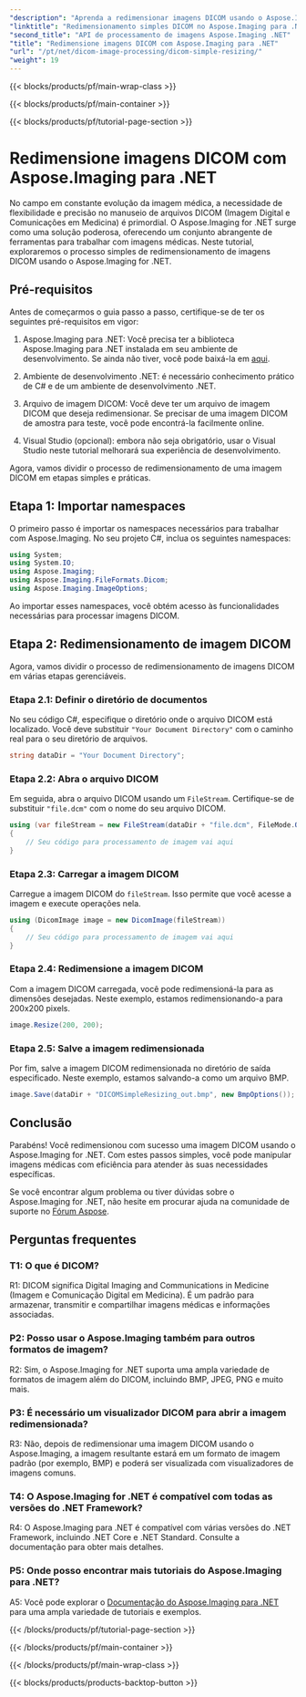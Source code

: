 ```yaml
---
"description": "Aprenda a redimensionar imagens DICOM usando o Aspose.Imaging for .NET, uma ferramenta poderosa para processamento de imagens médicas. Passos simples para resultados precisos."
"linktitle": "Redimensionamento simples DICOM no Aspose.Imaging para .NET"
"second_title": "API de processamento de imagens Aspose.Imaging .NET"
"title": "Redimensione imagens DICOM com Aspose.Imaging para .NET"
"url": "/pt/net/dicom-image-processing/dicom-simple-resizing/"
"weight": 19
---
```


{{< blocks/products/pf/main-wrap-class >}}

{{< blocks/products/pf/main-container >}}

{{< blocks/products/pf/tutorial-page-section >}}

# Redimensione imagens DICOM com Aspose.Imaging para .NET

No campo em constante evolução da imagem médica, a necessidade de flexibilidade e precisão no manuseio de arquivos DICOM (Imagem Digital e Comunicações em Medicina) é primordial. O Aspose.Imaging for .NET surge como uma solução poderosa, oferecendo um conjunto abrangente de ferramentas para trabalhar com imagens médicas. Neste tutorial, exploraremos o processo simples de redimensionamento de imagens DICOM usando o Aspose.Imaging for .NET. 

## Pré-requisitos

Antes de começarmos o guia passo a passo, certifique-se de ter os seguintes pré-requisitos em vigor:

1. Aspose.Imaging para .NET: Você precisa ter a biblioteca Aspose.Imaging para .NET instalada em seu ambiente de desenvolvimento. Se ainda não tiver, você pode baixá-la em [aqui](https://releases.aspose.com/imaging/net/).

2. Ambiente de desenvolvimento .NET: é necessário conhecimento prático de C# e de um ambiente de desenvolvimento .NET.

3. Arquivo de imagem DICOM: Você deve ter um arquivo de imagem DICOM que deseja redimensionar. Se precisar de uma imagem DICOM de amostra para teste, você pode encontrá-la facilmente online.

4. Visual Studio (opcional): embora não seja obrigatório, usar o Visual Studio neste tutorial melhorará sua experiência de desenvolvimento.

Agora, vamos dividir o processo de redimensionamento de uma imagem DICOM em etapas simples e práticas.

## Etapa 1: Importar namespaces

O primeiro passo é importar os namespaces necessários para trabalhar com Aspose.Imaging. No seu projeto C#, inclua os seguintes namespaces:

```csharp
using System;
using System.IO;
using Aspose.Imaging;
using Aspose.Imaging.FileFormats.Dicom;
using Aspose.Imaging.ImageOptions;
```

Ao importar esses namespaces, você obtém acesso às funcionalidades necessárias para processar imagens DICOM.

## Etapa 2: Redimensionamento de imagem DICOM

Agora, vamos dividir o processo de redimensionamento de imagens DICOM em várias etapas gerenciáveis.

### Etapa 2.1: Definir o diretório de documentos

No seu código C#, especifique o diretório onde o arquivo DICOM está localizado. Você deve substituir `"Your Document Directory"` com o caminho real para o seu diretório de arquivos.

```csharp
string dataDir = "Your Document Directory";
```

### Etapa 2.2: Abra o arquivo DICOM

Em seguida, abra o arquivo DICOM usando um `FileStream`. Certifique-se de substituir `"file.dcm"` com o nome do seu arquivo DICOM.

```csharp
using (var fileStream = new FileStream(dataDir + "file.dcm", FileMode.Open, FileAccess.Read))
{
    // Seu código para processamento de imagem vai aqui
}
```

### Etapa 2.3: Carregar a imagem DICOM

Carregue a imagem DICOM do `fileStream`. Isso permite que você acesse a imagem e execute operações nela.

```csharp
using (DicomImage image = new DicomImage(fileStream))
{
    // Seu código para processamento de imagem vai aqui
}
```

### Etapa 2.4: Redimensione a imagem DICOM

Com a imagem DICOM carregada, você pode redimensioná-la para as dimensões desejadas. Neste exemplo, estamos redimensionando-a para 200x200 pixels.

```csharp
image.Resize(200, 200);
```

### Etapa 2.5: Salve a imagem redimensionada

Por fim, salve a imagem DICOM redimensionada no diretório de saída especificado. Neste exemplo, estamos salvando-a como um arquivo BMP.

```csharp
image.Save(dataDir + "DICOMSimpleResizing_out.bmp", new BmpOptions());
```

## Conclusão

Parabéns! Você redimensionou com sucesso uma imagem DICOM usando o Aspose.Imaging for .NET. Com estes passos simples, você pode manipular imagens médicas com eficiência para atender às suas necessidades específicas.

Se você encontrar algum problema ou tiver dúvidas sobre o Aspose.Imaging for .NET, não hesite em procurar ajuda na comunidade de suporte no [Fórum Aspose](https://forum.aspose.com/).

## Perguntas frequentes

### T1: O que é DICOM?

R1: DICOM significa Digital Imaging and Communications in Medicine (Imagem e Comunicação Digital em Medicina). É um padrão para armazenar, transmitir e compartilhar imagens médicas e informações associadas.

### P2: Posso usar o Aspose.Imaging também para outros formatos de imagem?

R2: Sim, o Aspose.Imaging for .NET suporta uma ampla variedade de formatos de imagem além do DICOM, incluindo BMP, JPEG, PNG e muito mais.

### P3: É necessário um visualizador DICOM para abrir a imagem redimensionada?

R3: Não, depois de redimensionar uma imagem DICOM usando o Aspose.Imaging, a imagem resultante estará em um formato de imagem padrão (por exemplo, BMP) e poderá ser visualizada com visualizadores de imagens comuns.

### T4: O Aspose.Imaging for .NET é compatível com todas as versões do .NET Framework?

R4: O Aspose.Imaging para .NET é compatível com várias versões do .NET Framework, incluindo .NET Core e .NET Standard. Consulte a documentação para obter mais detalhes.

### P5: Onde posso encontrar mais tutoriais do Aspose.Imaging para .NET?

A5: Você pode explorar o   [Documentação do Aspose.Imaging para .NET](https://reference.aspose.com/imaging/net/) para uma ampla variedade de tutoriais e exemplos.

{{< /blocks/products/pf/tutorial-page-section >}}

{{< /blocks/products/pf/main-container >}}

{{< /blocks/products/pf/main-wrap-class >}}

{{< blocks/products/products-backtop-button >}}